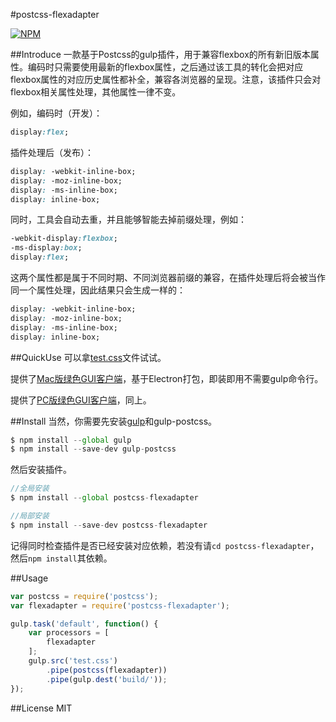 #postcss-flexadapter

[![NPM](https://nodei.co/npm/postcss-flexadapter.png)](https://nodei.co/npm/postcss-flexadapter/)

##Introduce
一款基于Postcss的gulp插件，用于兼容flexbox的所有新旧版本属性。编码时只需要使用最新的flexbox属性，之后通过该工具的转化会把对应flexbox属性的对应历史属性都补全，兼容各浏览器的呈现。注意，该插件只会对flexbox相关属性处理，其他属性一律不变。

例如，编码时（开发）：
```css
display:flex;
```

插件处理后（发布）：
```css
display: -webkit-inline-box;
display: -moz-inline-box;
display: -ms-inline-box;
display: inline-box;
```

同时，工具会自动去重，并且能够智能去掉前缀处理，例如：

```css
-webkit-display:flexbox;
-ms-display:box;
display:flex;
```

这两个属性都是属于不同时期、不同浏览器前缀的兼容，在插件处理后将会被当作同一个属性处理，因此结果只会生成一样的：

```css
display: -webkit-inline-box;
display: -moz-inline-box;
display: -ms-inline-box;
display: inline-box;
```

##QuickUse
可以拿[test.css](https://github.com/targetkiller/postcss-flexadapter/blob/master/test.css)文件试试。

提供了[Mac版绿色GUI客户端](http://pan.baidu.com/s/1o8Sswau)，基于Electron打包，即装即用不需要gulp命令行。

提供了[PC版绿色GUI客户端](http://pan.baidu.com/s/1dEXemel)，同上。

##Install
当然，你需要先安装[gulp](http://gulpjs.com/)和gulp-postcss。

```js
$ npm install --global gulp
$ npm install --save-dev gulp-postcss
```

然后安装插件。

```js
//全局安装
$ npm install --global postcss-flexadapter

//局部安装
$ npm install --save-dev postcss-flexadapter
```

记得同时检查插件是否已经安装对应依赖，若没有请`cd postcss-flexadapter`，然后`npm install`其依赖。

##Usage

```js
var postcss = require('postcss');
var flexadapter = require('postcss-flexadapter');

gulp.task('default', function() {
	var processors = [
		flexadapter
  	];
	gulp.src('test.css')
	    .pipe(postcss(flexadapter))
	    .pipe(gulp.dest('build/'));
});
```

##License
MIT